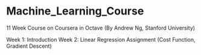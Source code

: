 # Machine_Learning_Course
11 Week Course on Coursera in Octave (By Andrew Ng, Stanford University)

Week 1: Introduction
Week 2: Linear Regression Assignment (Cost Function, Gradient Descent)
